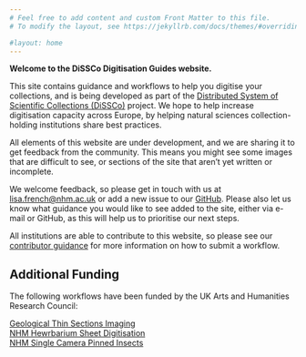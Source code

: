 ```yaml
---
# Feel free to add content and custom Front Matter to this file.
# To modify the layout, see https://jekyllrb.com/docs/themes/#overriding-theme-defaults

#layout: home
---
```

**Welcome to the DiSSCo Digitisation Guides website.** 

This site contains guidance and workflows to help you digitise your collections, and is being developed as part of the [Distributed System of Scientific Collections (DiSSCo)](https://dissco.eu) project. We hope to help increase digitisation capacity across Europe, by helping natural sciences collection-holding institutions share best practices.

All elements of this website are under development, and we are sharing it to get feedback from the community. This means you might see some images that are difficult to see, or sections of the site that aren’t yet written or incomplete. 

We welcome feedback,  so please get in touch with us at lisa.french@nhm.ac.uk or add a new issue to our [GitHub](https://github.com/DiSSCo/dissco.github.io/issues). Please also let us know what guidance you would like to see added to the site, either via e-mail or GitHub, as this will help us to prioritise our next steps.

All institutions are able to contribute to this website, so please see our [contributor guidance](https://dissco.github.io/Guidance/ContributorGuidance.html) for more information on how to submit a workflow. 

## Additional Funding

The following workflows have been funded by the UK Arts and Humanities Research Council:

[Geological Thin Sections Imaging](https://dissco.github.io/Geo/thin_sections.html)\
[NHM Hewrbarium Sheet Digitisation](https://dissco.github.io/HerbariumSheets/NHMHerbariumSheetDigitisationWorkflow.html)\
[NHM Single Camera Pinned Insects](https://dissco.github.io/PinnedInsect/NHM%20single%20camera%20pinned%20insects.html)
